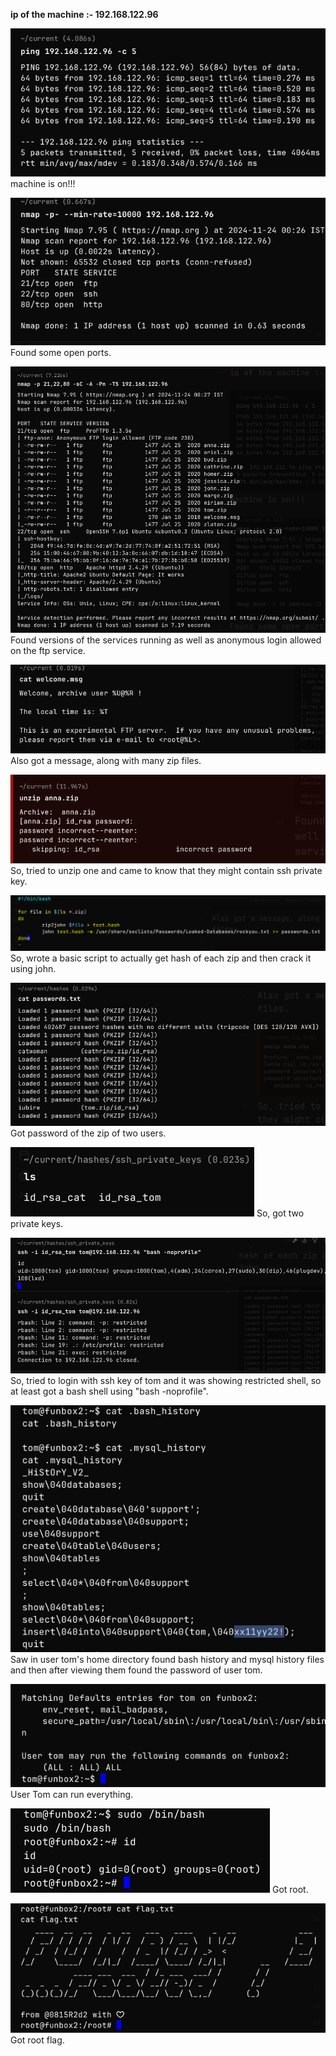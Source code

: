 **ip of the machine :- 192.168.122.96**

![](attachment/fc845a0ce463faa56b27a1b694de0d11.png)
machine is on!!!

![](attachment/8785455a38e9e1bbb8e9d299c85b1bbb.png)
Found some open ports.

![](attachment/beaf8184d58094eed7cc64ec776a2623.png)
Found versions of the services running as well as anonymous login allowed on the ftp service.

![](attachment/8eb4934087dc846e8e660dc47af82bdf.png)
Also got a message, along with many zip files.

![](attachment/419ac46cacc03efa3c5140c048cad2f7.png)
So, tried to unzip one and came to know that they might contain ssh private key.

![](attachment/cc2c7dc5e4a75e77725be782a534fe2c.png)
So, wrote a basic script to actually get hash of each zip and then crack it using john.

![](attachment/e8cf3f31d0c35d211723419760136e63.png)
Got password of the zip of two users.

![](attachment/6646c00305bd1715c46a18777f33f2e7.png)
So, got two private keys.

![](attachment/a86d27b2ed2cec8e9695e9bda5c51a08.png)
So, tried to login with ssh key of tom and it was showing restricted shell, so at least got a bash shell using "bash -noprofile".

![](attachment/6db83c532b24e33434e83ab46c96c444.png)
Saw in user tom's home directory found bash history and mysql history files and then after viewing them found the password of user tom.

![](attachment/2b6c6eef0d6a7fd592c0f5b750708433.png)
User Tom can run everything.

![](attachment/2e423384c6bf024e7a0d4d6cb5523c42.png)
Got root.

![](attachment/ed2395fb962386595f925ee51046bfcc.png)
Got root flag.